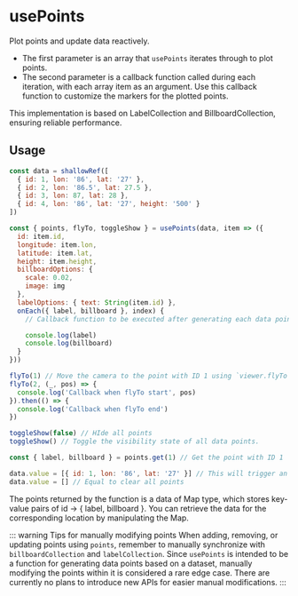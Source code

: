 # usePoints

Plot points and update data reactively.

- The first parameter is an array that `usePoints` iterates through to plot points.
- The second parameter is a callback function called during each iteration, with each array item as an argument. Use this callback function to customize the markers for the plotted points.

This implementation is based on LabelCollection and BillboardCollection, ensuring reliable performance.

## Usage

```js
const data = shallowRef([
  { id: 1, lon: '86', lat: '27' },
  { id: 2, lon: '86.5', lat: 27.5 },
  { id: 3, lon: 87, lat: 28 },
  { id: 4, lon: '86', lat: '27', height: '500' }
])

const { points, flyTo, toggleShow } = usePoints(data, item => ({
  id: item.id,
  longitude: item.lon,
  latitude: item.lat,
  height: item.height,
  billboardOptions: {
    scale: 0.02,
    image: img
  },
  labelOptions: { text: String(item.id) },
  onEach({ label, billboard }, index) {
    // Callback function to be executed after generating each data point.

    console.log(label)
    console.log(billboard)
  }
}))

flyTo(1) // Move the camera to the point with ID 1 using `viewer.flyTo`.
flyTo(2, (_, pos) => {
  console.log('Callback when flyTo start', pos)
}).then(() => {
  console.log('Callback when flyTo end')
})

toggleShow(false) // HIde all points
toggleShow() // Toggle the visibility state of all data points.

const { label, billboard } = points.get(1) // Get the point with ID 1

data.value = [{ id: 1, lon: '86', lat: '27' }] // This will trigger an update, clearing the previous data points.
data.value = [] // Equal to clear all points
```

The points returned by the function is a data of Map type, which stores key-value pairs of id -> { label, billboard }. You can retrieve the data for the corresponding location by manipulating the Map.

::: warning Tips for manually modifying points
When adding, removing, or updating points using `points`, remember to manually synchronize with `billboardCollection` and `labelCollection`.
Since `usePoints` is intended to be a function for generating data points based on a dataset, manually modifying the points within it is considered a rare edge case. There are currently no plans to introduce new APIs for easier manual modifications.
:::
